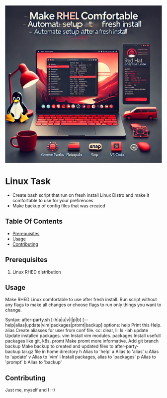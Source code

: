 ![Fresh-install](asset/fresh-install.webp)

# Linux Task

- Create bash script that run on fresh install Linux Distro and make it comfortable to use for your prefirences
- Make backup of config files that was created


## Table Of Contents

- [Prerequisites](#prerequisites)
- [Usage](#usage)
- [Contributing](#contributing)


## Prerequisites
1. Linux RHED distribution


## Usage 
Make RHED Linux comfortable to use after fresh install.
Run script without any flags to make all changes or choose flags to run only things you want to change.

Syntax: after-party.sh [-h|a|u|v|i|p|b] [--help|alias|update|vim|packages|promt|backup]
options:
help       Print this Help.
alias      Create aliasses for user from conf file. cc: clear, ll: ls -lah 
update     Update installed packages.
vim        Install vim modules.
packages   Install usefull packages like git, k8s.
promt      Make promt more informative. Add git branch
backup     Make backup to created and updated files to after-party-backup.tar.gz file in home directory
h          Alias to 'help'
a          Alias to 'alias'
u          Alias to 'update'
v          Alias to 'vim'
i          Install packages, alias to 'packages'
p          Alias to 'prompt'
b          Alias to 'backup'

## Contributing 

Just me, myself and I :-)
